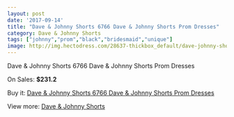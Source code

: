 ```yaml
---
layout: post
date: '2017-09-14'
title: "Dave & Johnny Shorts 6766 Dave & Johnny Shorts Prom Dresses"
category: Dave & Johnny Shorts
tags: ["johnny","prom","black","bridesmaid","unique"]
image: http://img.hectodress.com/28637-thickbox_default/dave-johnny-shorts-6766-dave-johnny-shorts-prom-dresses.jpg
---
```

Dave & Johnny Shorts 6766 Dave & Johnny Shorts Prom Dresses

On Sales: **$231.2**
<a href="https://www.hectodress.com/dave-johnny-shorts/13356-dave-johnny-shorts-6766-dave-johnny-shorts-prom-dresses.html"><amp-img layout="responsive" width="600" height="600" src="//img.hectodress.com/28637-thickbox_default/dave-johnny-shorts-6766-dave-johnny-shorts-prom-dresses.jpg" alt="Dave & Johnny Shorts 6766 Dave & Johnny Shorts Prom Dresses 0" /></a>
<a href="https://www.hectodress.com/dave-johnny-shorts/13356-dave-johnny-shorts-6766-dave-johnny-shorts-prom-dresses.html"><amp-img layout="responsive" width="600" height="600" src="//img.hectodress.com/28638-thickbox_default/dave-johnny-shorts-6766-dave-johnny-shorts-prom-dresses.jpg" alt="Dave & Johnny Shorts 6766 Dave & Johnny Shorts Prom Dresses 1" /></a>

Buy it: [Dave & Johnny Shorts 6766 Dave & Johnny Shorts Prom Dresses](https://www.hectodress.com/dave-johnny-shorts/13356-dave-johnny-shorts-6766-dave-johnny-shorts-prom-dresses.html "Dave & Johnny Shorts 6766 Dave & Johnny Shorts Prom Dresses")

View more: [Dave & Johnny Shorts](https://www.hectodress.com/214-dave-johnny-shorts "Dave & Johnny Shorts")